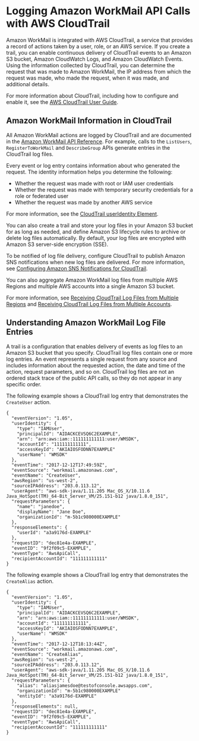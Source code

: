 # Logging Amazon WorkMail API Calls with AWS CloudTrail<a name="logging-using-cloudtrail"></a>

Amazon WorkMail is integrated with AWS CloudTrail, a service that provides a record of actions taken by a user, role, or an AWS service\. If you create a trail, you can enable continuous delivery of CloudTrail events to an Amazon S3 bucket, Amazon CloudWatch Logs, and Amazon CloudWatch Events\.  Using the information collected by CloudTrail, you can determine the request that was made to Amazon WorkMail, the IP address from which the request was made, who made the request, when it was made, and additional details\. 

For more information about CloudTrail, including how to configure and enable it, see the [AWS CloudTrail User Guide](http://docs.aws.amazon.com/awscloudtrail/latest/userguide/)\.

## Amazon WorkMail Information in CloudTrail<a name="service-name-info-in-cloudtrail"></a>

All Amazon WorkMail actions are logged by CloudTrail and are documented in the [Amazon WorkMail API Reference](http://docs.aws.amazon.com/workmail/latest/APIReference/Welcome.html)\. For example, calls to the `ListUsers`, `RegisterToWorkMail` and `DescribeGroup` APIs generate entries in the CloudTrail log files\. 

Every event or log entry contains information about who generated the request\. The identity information helps you determine the following: 
+ Whether the request was made with root or IAM user credentials
+ Whether the request was made with temporary security credentials for a role or federated user
+ Whether the request was made by another AWS service

For more information, see the [CloudTrail userIdentity Element](http://docs.aws.amazon.com/awscloudtrail/latest/userguide/cloudtrail-event-reference-user-identity.html)\.

 You can also create a trail and store your log files in your Amazon S3 bucket for as long as needed, and define Amazon S3 lifecycle rules to archive or delete log files automatically\. By default, your log files are encrypted with Amazon S3 server\-side encryption \(SSE\)\.

To be notified of log file delivery, configure CloudTrail to publish Amazon SNS notifications when new log files are delivered\. For more information, see [Configuring Amazon SNS Notifications for CloudTrail](http://docs.aws.amazon.com/awscloudtrail/latest/userguide/getting_notifications_top_level.html)\.

You can also aggregate Amazon WorkMail log files from multiple AWS Regions and multiple AWS accounts into a single Amazon S3 bucket\. 

For more information, see [Receiving CloudTrail Log Files from Multiple Regions](http://docs.aws.amazon.com/awscloudtrail/latest/userguide/receive-cloudtrail-log-files-from-multiple-regions.html) and [Receiving CloudTrail Log Files from Multiple Accounts](http://docs.aws.amazon.com/awscloudtrail/latest/userguide/cloudtrail-receive-logs-from-multiple-accounts.html)\.

## Understanding Amazon WorkMail Log File Entries<a name="understanding-service-name-entries"></a>

A trail is a configuration that enables delivery of events as log files to an Amazon S3 bucket that you specify\. CloudTrail log files contain one or more log entries\. An event represents a single request from any source and includes information about the requested action, the date and time of the action, request parameters, and so on\. CloudTrail log files are not an ordered stack trace of the public API calls, so they do not appear in any specific order\. 

The following example shows a CloudTrail log entry that demonstrates the `CreateUser` action\.

```
{
  "eventVersion": "1.05",
  "userIdentity": {
    "type": "IAMUser",
    "principalId": "AIDACKCEVSQ6C2EXAMPLE",
    "arn": "arn:aws:iam::111111111111:user/WMSDK",
    "accountId": "111111111111",
    "accessKeyId": "AKIAIOSFODNN7EXAMPLE"
    "userName": "WMSDK"
  },
  "eventTime": "2017-12-12T17:49:59Z",
  "eventSource": "workmail.amazonaws.com",
  "eventName": "CreateUser",
  "awsRegion": "us-west-2",
  "sourceIPAddress": "203.0.113.12",
  "userAgent": "aws-sdk-java/1.11.205 Mac_OS_X/10.11.6 Java_HotSpot(TM)_64-Bit_Server_VM/25.151-b12 java/1.8.0_151",
  "requestParameters": {
    "name": "janedoe",
    "displayName": "Jane Doe",
    "organizationId": "m-5b1c980000EXAMPLE"
  },
  "responseElements": {
    "userId": "a3a9176d-EXAMPLE"
  },
  "requestID": "dec81e4a-EXAMPLE",
  "eventID": "9f2f09c5-EXAMPLE",
  "eventType": "AwsApiCall",
  "recipientAccountId": "111111111111"
}
```

The following example shows a CloudTrail log entry that demonstrates the `CreateAlias` action\.

```
{
  "eventVersion": "1.05",
  "userIdentity": {
    "type": "IAMUser",
    "principalId": "AIDACKCEVSQ6C2EXAMPLE",
    "arn": "arn:aws:iam::111111111111:user/WMSDK",
    "accountId": "111111111111",
    "accessKeyId": "AKIAIOSFODNN7EXAMPLE",
    "userName": "WMSDK"
  },
  "eventTime": "2017-12-12T18:13:44Z",
  "eventSource": "workmail.amazonaws.com",
  "eventName": "CreateAlias",
  "awsRegion": "us-west-2",
  "sourceIPAddress": "203.0.113.12",
  "userAgent": "aws-sdk-java/1.11.205 Mac_OS_X/10.11.6 Java_HotSpot(TM)_64-Bit_Server_VM/25.151-b12 java/1.8.0_151",
  "requestParameters": {
    "alias": "aliasjamesdoe@testofconsole.awsapps.com",
    "organizationId": "m-5b1c980000EXAMPLE"
    "entityId": "a3a9176d-EXAMPLE"
  },
  "responseElements": null,
  "requestID": "dec81e4a-EXAMPLE",
  "eventID": "9f2f09c5-EXAMPLE",
  "eventType": "AwsApiCall",
  "recipientAccountId": "111111111111"
}
```